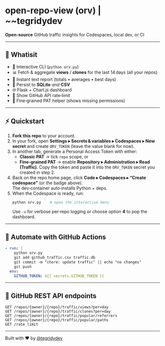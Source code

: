 # open-repo-view (orv) | ~~tegridydev

**Open‑source** GitHub traffic insights for Codespaces, local dev, or CI

---

## 🚀 Whatisit

- 🔢 Interactive CLI (`python orv.py`)
- 📊 Fetch & aggregate **views** / **clones** for the last 14 days (all your repos)
- 📝 Instant text report (totals • averages • best days)
- 💾 Persist to **SQLite** *and*  **CSV**&#x20;
- 🌐 Flask + Chart.js dashboard
- 🚦 Show GitHub API rate‑limit
- 🔐 Fine‑grained PAT helper (shows missing permissions)

---

## ⚡ Quickstart


1. **Fork this repo** to your account.
2. In your fork, open **Settings ▸ Secrets & variables ▸ Codespaces ▸ New secret** and create `ORV_TOKEN` (leave the value blank for now).
3. In another tab, generate a Personal Access Token with either:
   - **Classic PAT** → tick `repo` scope, or
   - **Fine‑grained PAT** → enable **Repository ▸ Administration ▸ Read (Traffic)**.
     Copy the token and paste it into the `ORV_TOKEN` secret you created in step 2.
4. Back on the repo home page, click **Code ▸ Codespaces ▸ “Create codespace”** (or the badge above).\
   The dev‑container auto‑installs Python + deps.
5. When the Codespace is ready, run:
   ```bash
   python orv.py    # open the interactive menu
   ```
   Use `-v` for verbose per‑repo logging or choose option **4** to pop the dashboard.

---

## 🤖 Automate with GitHub Actions

```yaml
- run: |
    python orv.py
    git add github_traffic.csv traffic.db
    git commit -m "chore: update traffic" || echo "no changes"
    git push
  env:
    GITHUB_TOKEN: ${{ secrets.GITHUB_TOKEN }}
```

---

## 📡 GitHub REST API endpoints

```
GET /repos/{owner}/{repo}/traffic/views?per=day
GET /repos/{owner}/{repo}/traffic/clones?per=day
GET /repos/{owner}/{repo}/traffic/popular/referrers
GET /repos/{owner}/{repo}/traffic/popular/paths
GET /rate_limit
```

---

Built with ❤️ by [@tegridydev](https://github.com/tegridydev)

